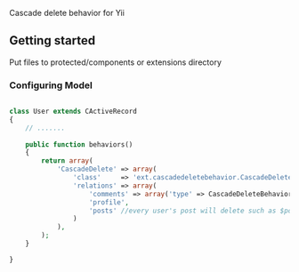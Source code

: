 Cascade delete behavior for Yii 

## Getting started

Put files to protected/components or extensions directory

### Configuring Model

```php

class User extends CActiveRecord
{
    // ....... 
    
    public function behaviors()
    {
        return array(
            'CascadeDelete' => array(
                'class'     => 'ext.cascadedeletebehavior.CascadeDeleteBehavior',
                'relations' => array(
                    'comments' => array('type' => CascadeDeleteBehavior::TYPE_ALL), //delete all - one query
                    'profile',
                    'posts' //every user's post will delete such as $post->delete()
                )
            ),
        );
    }

}

```
